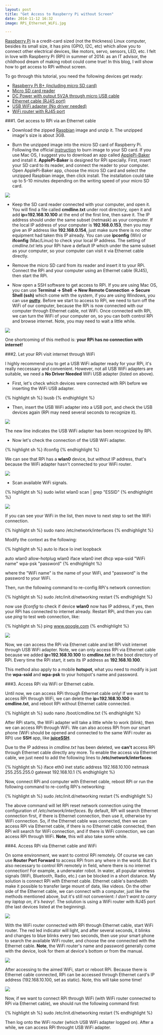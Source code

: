 ```yaml
---
layout: post
title: "Get Access to Raspberry Pi without Screen"
date: 2014-11-12 16:32
image: RPi_Ethernet_WiFi.jpg

---
```


[Raspberry Pi](http://www.raspberrypi.org/) is a credit-card sized (not the thickness) Linux computer, besides its small size, it has pins (GPIO, I2C, etc) which allow you to connect other electrical devices, like motors, servo, sensors, LED, etc. I felt in love with Raspberry Pi (RPi) in summer of 2014: as an IT advisor, the childhood dream of making robot could come true! In this blog, I will show how to get access to RPi without screen. 

To go through this tutorial, you need the following devices get ready:

- [Raspberry Pi B+ (including micro SD card)](http://www.ebay.com/itm/New-Raspberry-Pi-512MB-Model-B-B-Plus-Project-Board-Linux-System-Version-3-/231332852675?pt=LH_DefaultDomain_0&hash=item35dc8333c3)
- [Micro SD card reader](http://www.ebay.com/itm/USB-Memory-Card-Reader-Mini-Micro-SD-SDHC-MMC-MS-M2-TF-XD-CF-Mobile-Phone-Multi-/121540020677?pt=UK_Photography_MemoryCardReaders_RL&hash=item1c4c5989c5)
- [DC Power with output 5V2A through micro USB cable](http://www.ebay.com/itm/ORIGINAL-XIAOMI-5V-2A-10400mAh-Power-Bank-for-Smartphone-Tablet-Silver-/351195995514?pt=LH_DefaultDomain_0&hash=item51c4e99d7a)
- [Ethernet cable (RJ45 port)](http://www.ebay.com/itm/15-FT-foot-5M-RJ45-CAT5-5e-CAT5e-Ethernet-Network-Lan-Cable-Cord-blue-/351297695424?pt=LH_DefaultDomain_0&hash=item51caf96ec0) 
- [USB WiFi adapter (No driver needed)](http://www.ebay.com/itm/Latest-802-11n-USB-Wifi-Dongle-Adapter-for-Raspberry-Pi-Model-B-B-No-Driver-/391007534850?pt=UK_Computing_USB_Wi_Fi_Adapters_Dongles&hash=item5b09dd7f02) 
- [WiFi router with RJ45 port](http://item.taobao.com/item.htm?spm=a230r.1.14.41.0CKLBq&id=36874522573&ns=1&abbucket=13#detail)



###1. Get access to RPi via an Ethernet cable

- Download the zipped [Raspbian](http://downloads.raspberrypi.org/raspbian_latest) image and unzip it. The unzipped image's size is about 3GB.


- Burn the unzipped image into the micro SD card of Raspberry Pi. Following the official [instruction](http://www.raspberrypi.org/documentation/installation/installing-images/README.md) to burn image to your SD card. If you use Mac OS, I suggest you to download an app called [ApplePi-Baker](http://www.tweaking4all.com/hardware/raspberry-pi/macosx-apple-pi-baker/) and install it.  **ApplePi-Baker** is designed for RPi specially. First, insert your SD card to its reader, and connect the reader to your computer. Open ApplePi-Baker app, choose the micro SD card and select the unzipped Raspbian image, then click install. The installation could take up to 5-10 minutes depending on the writing speed of your micro SD card.

![]( /images/ApplePi_Baker.jpg )


- Keep the SD card reader connected with your computer, and open it. You will find a file called **cmdline.txt** under root directory, open it and add **ip=192.168.10.100** at the end of the first line, then save it. The IP address should under the same subset (netmask) as your computer. If the local IP address of your computer is **192.168.0.153**, then you may give an IP address like **192.168.0.154**, just make sure there is no other equipment had taken this IP already. You can use **ipconfig** (Win) or **ifconfig** (Mac/Linux) to check your local IP address. The setting of *cmdline.txt* lets your RPi have a default IP which under the same subset as your computer, so your computer can visit it via Ethernet cable directly. 

- Remove the micro SD card from its reader and insert it to your RPi. Connect the RPi and your computer using an Ethernet cable (RJ45), then start the RPi.  


- Now open a SSH software to get access to RPi. If you are using Mac OS, you can use **Terminal -> Shell -> New Remote Connection -> Secure Shell (ssh)** which come with the system, if you are using Windows, you can use  **[putty](http://www.chiark.greenend.org.uk/~sgtatham/putty/download.html)**.  Before we start to access to RPi, we need to turn off the WiFi of our computer, because the RPi is now connected with our computer through Ethernet cable, not WiFi. Once connected with RPi, we can turn the WiFi of your computer on, so you can both control RPi and browse internet. Note, you may need to wait a little while.

![]( /images/Teminal_remote_connection.png )

One shortcoming of this method is: **your RPi has no connection with internet!**
 
 
###2. Let your RPi visit internet through WiFi

I highly recommend you to get a USB WiFi adapter ready for your RPi, it's really neccessary and convenient. However, not all USB WiFi adapters are suitable, we need a **No Driver Needed** WiFi USB adapter (listed on above). 

- First, let's check which devices were connected with RPi before we inserting the WiFi USB adapter.

{% highlight sh %}
lsusb
{% endhighlight %}

- Then, insert the  USB WiFi adapter into a USB port, and check the USB devices again (RPi may need several seconds to recognize it).

![]( /images/lsusb_wifi.jpg )

The new line indicates the USB WiFi adapter has been recognized by RPi. 


- Now let's check the connection of the USB WiFi adapter.

{% highlight sh %}
ifconfig
{% endhighlight %}

We can see that RPi has a **wlan0** device, but without IP address, that's because the WiFi adapter hasn't connected to your WiFi router. 

![]( /images/ifconfig_wifi_0.jpg )


- Scan available WiFi signals.

{% highlight sh %}
sudo iwlist wlan0 scan | grep "ESSID"
{% endhighlight %}

![]( /images/wifi_scan.jpg )

If you can see your WiFi in the list, then move to next step to set the WiFi connection.

{% highlight sh %}
sudo nano /etc/network/interfaces
{% endhighlight %}

Modify the context as the following: 
  
{% highlight sh %}
auto lo
iface lo inet loopback

auto wlan0
allow-hotplug wlan0
iface wlan0 inet dhcp
wpa-ssid "WiFi name"
wpa-psk "password"
{% endhighlight %}


where the "WiFi name" is the name of your WiFi, and "password" is the password to your WiFi.

Then, run the following command to re-config RPi's network connection: 
  
{% highlight sh %}
sudo /etc/init.d/networking restart
{% endhighlight %}

now use *ifconfig* to check if device **wlan0** now has IP address, if yes, then your RPi has connected to internet already. Restart RPi, and then you can use *ping* to test web connection, like: 

{% highlight sh %}
ping www.google.com
{% endhighlight %}

![]( /images/ifconfig_ip.jpg )



Now, we can access the RPi via Ethernet cable and let RPi visit internet through USB WiFi adapter. Note, we can only access RPi via Ethernet cable because we added **ip=192.168.10.100** to **cmdline.txt** in the boot directory of RPi. Every time the RPi start, it sets its IP address as **192.168.10.100**.

This method also apply to a mobile **hotspot**, what you need to modify is just the **wpa-ssid** and **wpa-psk** to your hotspot's name and password. 


###3. Access RPi via WiFi or Ethernet cable.

Until now, we can access RPi through Ethernet cable only! If we want to access RPi through WiFi, we can delete the **ip=192.168.10.100** in **cmdline.txt**, and reboot RPi without Ethernet cable connected.

{% highlight sh %}
sudo nano /boot/cmdline.txt
{% endhighlight %}

After RPi starts, the WiFi adapter will take a little while to work (blink), then we can access RPi through WiFi. We can also access RPi from our smart phone (WiFi should be opened and connected to the same WiFi router as RPi) use **SSH** app, like **[juiceSSH](https://juicessh.com/)**.

Due to the IP address in *cmdline.txt* has been deleted, we **can't** access RPi through Ethernet cable directly any more. To enable the access via Ethernet cable, we just need to add the following lines to **/etc/network/interfaces**: 

{% highlight sh %}
iface eth0 inet static
address 192.168.10.100
netmask 255.255.255.0
gatewat 192.168.10.1
{% endhighlight %}

Now, connect RPi and computer with Ethernet cable, reboot RPi or run the following command to re-config RPi's networking:

{% highlight sh %}
sudo /etc/init.d/networking restart
{% endhighlight %}

The above command will let RPi reset network connection using the configuration of */etc/network/interfaces*. By default, RPi will search Ethernet connection first, if there is Ethernet connection, then use it, otherwise try WiFi connection. So, if the Ethernet cable was connected, then we can access RPi via Ethernet cable, if there is no Ethernet cable connected, then RPi will search for WiFi connection, and if there is WiFi connection, we can access RPi through WiFi. **Note**, this will also take some while.

###4. Access RPi via Ethernet cable and WiFi

On some environment, we want to control RPi remotely. Of course we can use **Router Port Forward** to access RPi from any where in the world. But it's also necessary to control RPi remotely in field, where there is no internet connection! For example, a underwater robot. In water, all popular wireless signals (WiFi, Bluetooth, Radio, etc.) can be blocked in a short distance. My solution is connect RPi with Ethernet cable. Ethernet cable's bandwidth make it possible to transfer large mount of data, like videos. On the other side of the Ethernet cable, we can connect with a computer, just like the methods mentioned above, but it's still not convenient: *I don't want to carry my laptop on, it's heavy!*. The solution is using a WiFi router with RJ45 port (the last devices listed at the beginning). 

![]( /images/ZTE_AR350.jpg )


With the WiFi router connected with RPi through Ethernet cable, start WiFi router. The red led indicator will light, and after several seconds, it blinks and changes to blue blinks every two seconds, then use your smart phone to search the available WiFi router, and choose the one connected with the Ethernet cable. **Note**, the WiFi router's name and password generally come with the device, look for them at device's bottom or from the manual. 

![]( /images/MobileRJ45RPi.png )


After accessing to the aimed WiFi, start or reboot RPi. Because there is Ethernet cable connected, RPi can be accessed through Ethernet card's IP address (192.168.10.100, set as static). Note, this will take some time!

![]( /images/RPi_Ethernet_WiFi.jpg )

Now, if we want to connect RPi through WiFi (with WiFi router connected to RPi via Ethernet cable), we should run the following command first: 



{% highlight sh %}
sudo /etc/init.d/networking restart
{% endhighlight %}

Then log onto the WiFi router (which USB WiFi adapter logged on). After a while, we can access RPi throught USB WiFi adapter.












 
 
